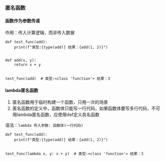 ### 匿名函数

#### 函数作为参数传递

作用：传入计算逻辑，而非传入数据

```
def test_func(add):
    print(f"类型:{type(add)} 结果：{add(1, 2)}")


def add(x, y):
    return x + y


test_func(add)  # 类型:<class 'function'> 结果：3
```

#### lambda匿名函数

1. 匿名函数用于临时构建一个函数，只用一次的场景
2. 匿名函数的定义中，函数体只能写一行代码，如果函数体要写多行代码，不可用lambda匿名函数，应使用def定义具名函数

语法：`lambda 传入参数: 函数体(一行代码)`

```
def test_func(add):
    print(f"类型:{type(add)} 结果：{add(1, 2)}")


test_func(lambda x, y: x + y)  # 类型:<class 'function'> 结果：3
```
